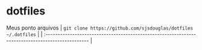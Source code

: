 # dotfiles
Meus ponto arquivos
| `git clone https://github.com/sjsdouglas/dotfiles ~/.dotfiles`                                    |
| :------------------------------------------------------------------------------------------------ |
